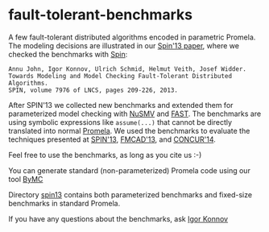 fault-tolerant-benchmarks
=========================

A few fault-tolerant distributed algorithms encoded in parametric Promela.
The modeling decisions are illustrated in our
[Spin'13 paper](http://forsyte.at/wp-content/uploads/spin13.pdf), where we
checked the benchmarks with [Spin](http://spinroot.com):

    Annu John, Igor Konnov, Ulrich Schmid, Helmut Veith, Josef Widder.
    Towards Modeling and Model Checking Fault-Tolerant Distributed Algorithms.
    SPIN, volume 7976 of LNCS, pages 209-226, 2013.

After SPIN'13 we collected new benchmarks and extended them for parameterized
model checking with [NuSMV](http://nusmv.fbk.eu/) and
[FAST](http://www.lsv.ens-cachan.fr/Software/fast/). The benchmarks are using
symbolic expressions like ```assume(...)``` that cannot be directly translated
into normal [Promela](http://spinroot.com/spin/Man/promela.html).  We used the
benchmarks to evaluate the techniques presented at
[SPIN'13](http://forsyte.at/wp-content/uploads/spin13.pdf),
[FMCAD'13](http://www.cs.utexas.edu/users/hunt/FMCAD/FMCAD13/papers/10-Model-Checking-Fault-Tolerant-Distributed-Algo.pdf), and
[CONCUR'14](http://forsyte.at/wp-content/uploads/concur14-reachability.pdf).

Feel free to use the benchmarks, as long as you cite us :-)

You can generate standard (non-parameterized) Promela code using our
tool [ByMC](http://forsyte.tuwien.ac.at/software/bymc)

Directory [spin13](./spin13) contains both parameterized benchmarks and
fixed-size benchmarks in standard Promela.

If you have any questions about the benchmarks, ask
[Igor Konnov](http://forsyte.at/people/konnov)

